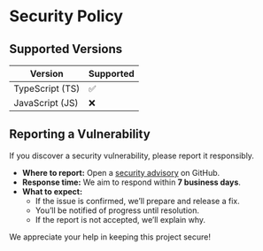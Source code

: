 # Security Policy

## Supported Versions

| Version          | Supported          |
| ---------------- | ------------------ |
| TypeScript (TS)  | :white_check_mark: |
| JavaScript (JS)  | :x:                |

## Reporting a Vulnerability

If you discover a security vulnerability, please report it responsibly.

- **Where to report:** Open a [security advisory](https://github.com/dissojak/StoonProd/security/advisories) on GitHub.  
- **Response time:** We aim to respond within **7 business days**.  
- **What to expect:**  
  - If the issue is confirmed, we’ll prepare and release a fix.  
  - You’ll be notified of progress until resolution.  
  - If the report is not accepted, we’ll explain why.  

We appreciate your help in keeping this project secure!
